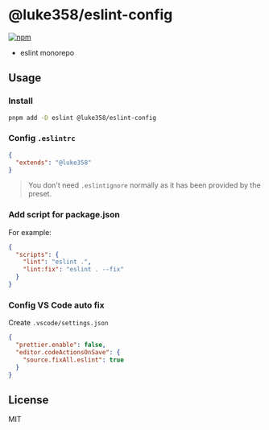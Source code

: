 # @luke358/eslint-config

[![npm](https://img.shields.io/npm/v/@luke358/eslint-config?color=a1b858&label=)](https://npmjs.com/package/@luke358/eslint-config)

- eslint monorepo

## Usage

### Install

```bash
pnpm add -D eslint @luke358/eslint-config
```

### Config `.eslintrc`

```json
{
  "extends": "@luke358"
}
```

> You don't need `.eslintignore` normally as it has been provided by the preset.

### Add script for package.json

For example:

```json
{
  "scripts": {
    "lint": "eslint .",
    "lint:fix": "eslint . --fix"
  }
}
```

### Config VS Code auto fix

Create `.vscode/settings.json`

```json
{
  "prettier.enable": false,
  "editor.codeActionsOnSave": {
    "source.fixAll.eslint": true
  }
}
```

## License

MIT
